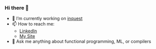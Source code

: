 ### Hi there 👋

- 🔭 I’m currently working on [inquest](/yiblet/inquest)
- 📫 How to reach me: 
  - [LinkedIn](https://www.linkedin.com/in/shalom-yiblet-902a6aab/) 
  - [My Site](https://yiblet.com)
- 💬 Ask me anything about functional programming, ML, or compilers  


<!--
**yiblet/yiblet** is a ✨ _special_ ✨ repository because its `README.md` (this file) appears on your GitHub profile.

Here are some ideas to get you started:

- 😄 Pronouns: ...
- ⚡ Fun fact: ...
-->
